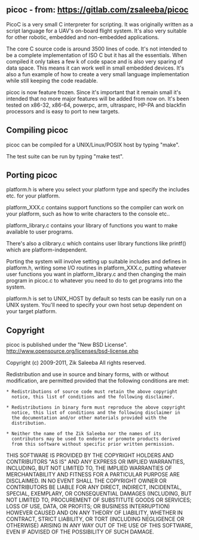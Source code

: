picoc - from: https://gitlab.com/zsaleeba/picoc
-----

PicoC is a very small C interpreter for scripting. It was originally written 
as a script language for a UAV's on-board flight system. It's also very 
suitable for other robotic, embedded and non-embedded applications.

The core C source code is around 3500 lines of code. It's not intended to be 
a complete implementation of ISO C but it has all the essentials. When 
compiled it only takes a few k of code space and is also very sparing of 
data space. This means it can work well in small embedded devices. It's also 
a fun example of how to create a very small language implementation while 
still keeping the code readable.

picoc is now feature frozen. Since it's important that it remain small it's 
intended that no more major features will be added from now on. It's been 
tested on x86-32, x86-64, powerpc, arm, ultrasparc, HP-PA and blackfin 
processors and is easy to port to new targets. 


Compiling picoc
---------------

picoc can be compiled for a UNIX/Linux/POSIX host by typing "make".

The test suite can be run by typing "make test".


Porting picoc
-------------

platform.h is where you select your platform type and specify the includes 
etc. for your platform.

platform_XXX.c contains support functions so the compiler can work on 
your platform, such as how to write characters to the console etc..

platform_library.c contains your library of functions you want to make 
available to user programs.

There's also a clibrary.c which contains user library functions like 
printf() which are platform-independent.

Porting the system will involve setting up suitable includes and defines 
in platform.h, writing some I/O routines in platform_XXX.c, putting 
whatever user functions you want in platform_library.c and then changing 
the main program in picoc.c to whatever you need to do to get programs 
into the system.

platform.h is set to UNIX_HOST by default so tests can be easily run on
a UNIX system. You'll need to specify your own host setup dependent on 
your target platform.


Copyright
---------

picoc is published under the "New BSD License".
http://www.opensource.org/licenses/bsd-license.php


Copyright (c) 2009-2011, Zik Saleeba
All rights reserved.

Redistribution and use in source and binary forms, with or without 
modification, are permitted provided that the following conditions are 
met:

    * Redistributions of source code must retain the above copyright 
      notice, this list of conditions and the following disclaimer.
      
    * Redistributions in binary form must reproduce the above copyright 
      notice, this list of conditions and the following disclaimer in 
      the documentation and/or other materials provided with the 
      distribution.
      
    * Neither the name of the Zik Saleeba nor the names of its 
      contributors may be used to endorse or promote products derived 
      from this software without specific prior written permission.

THIS SOFTWARE IS PROVIDED BY THE COPYRIGHT HOLDERS AND CONTRIBUTORS 
"AS IS" AND ANY EXPRESS OR IMPLIED WARRANTIES, INCLUDING, BUT NOT 
LIMITED TO, THE IMPLIED WARRANTIES OF MERCHANTABILITY AND FITNESS FOR 
A PARTICULAR PURPOSE ARE DISCLAIMED. IN NO EVENT SHALL THE COPYRIGHT 
OWNER OR CONTRIBUTORS BE LIABLE FOR ANY DIRECT, INDIRECT, INCIDENTAL, 
SPECIAL, EXEMPLARY, OR CONSEQUENTIAL DAMAGES (INCLUDING, BUT NOT 
LIMITED TO, PROCUREMENT OF SUBSTITUTE GOODS OR SERVICES; LOSS OF USE, 
DATA, OR PROFITS; OR BUSINESS INTERRUPTION) HOWEVER CAUSED AND ON ANY 
THEORY OF LIABILITY, WHETHER IN CONTRACT, STRICT LIABILITY, OR TORT 
(INCLUDING NEGLIGENCE OR OTHERWISE) ARISING IN ANY WAY OUT OF THE USE 
OF THIS SOFTWARE, EVEN IF ADVISED OF THE POSSIBILITY OF SUCH DAMAGE.

